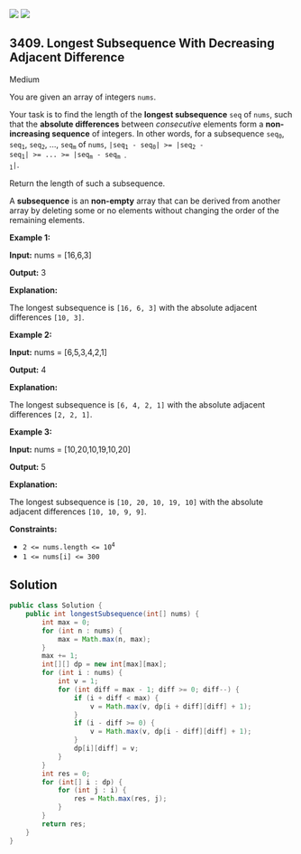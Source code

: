 [![](https://img.shields.io/github/stars/javadev/LeetCode-in-Java?label=Stars&style=flat-square)](https://github.com/javadev/LeetCode-in-Java)
[![](https://img.shields.io/github/forks/javadev/LeetCode-in-Java?label=Fork%20me%20on%20GitHub%20&style=flat-square)](https://github.com/javadev/LeetCode-in-Java/fork)

## 3409\. Longest Subsequence With Decreasing Adjacent Difference

Medium

You are given an array of integers `nums`.

Your task is to find the length of the **longest subsequence** `seq` of `nums`, such that the **absolute differences** between _consecutive_ elements form a **non-increasing sequence** of integers. In other words, for a subsequence <code>seq<sub>0</sub></code>, <code>seq<sub>1</sub></code>, <code>seq<sub>2</sub></code>, ..., <code>seq<sub>m</sub></code> of `nums`, <code>|seq<sub>1</sub> - seq<sub>0</sub>| >= |seq<sub>2</sub> - seq<sub>1</sub>| >= ... >= |seq<sub>m</sub> - seq<sub>m - 1</sub>|</code>.

Return the length of such a subsequence.

A **subsequence** is an **non-empty** array that can be derived from another array by deleting some or no elements without changing the order of the remaining elements.

**Example 1:**

**Input:** nums = [16,6,3]

**Output:** 3

**Explanation:**

The longest subsequence is `[16, 6, 3]` with the absolute adjacent differences `[10, 3]`.

**Example 2:**

**Input:** nums = [6,5,3,4,2,1]

**Output:** 4

**Explanation:**

The longest subsequence is `[6, 4, 2, 1]` with the absolute adjacent differences `[2, 2, 1]`.

**Example 3:**

**Input:** nums = [10,20,10,19,10,20]

**Output:** 5

**Explanation:**

The longest subsequence is `[10, 20, 10, 19, 10]` with the absolute adjacent differences `[10, 10, 9, 9]`.

**Constraints:**

*   <code>2 <= nums.length <= 10<sup>4</sup></code>
*   `1 <= nums[i] <= 300`

## Solution

```java
public class Solution {
    public int longestSubsequence(int[] nums) {
        int max = 0;
        for (int n : nums) {
            max = Math.max(n, max);
        }
        max += 1;
        int[][] dp = new int[max][max];
        for (int i : nums) {
            int v = 1;
            for (int diff = max - 1; diff >= 0; diff--) {
                if (i + diff < max) {
                    v = Math.max(v, dp[i + diff][diff] + 1);
                }
                if (i - diff >= 0) {
                    v = Math.max(v, dp[i - diff][diff] + 1);
                }
                dp[i][diff] = v;
            }
        }
        int res = 0;
        for (int[] i : dp) {
            for (int j : i) {
                res = Math.max(res, j);
            }
        }
        return res;
    }
}
```